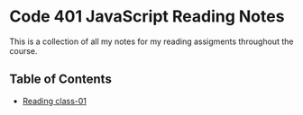 # Code 401 JavaScript Reading Notes

This is a collection of all my notes for my reading assigments throughout the course.

## Table of Contents
- [Reading class-01](class-01.md)
